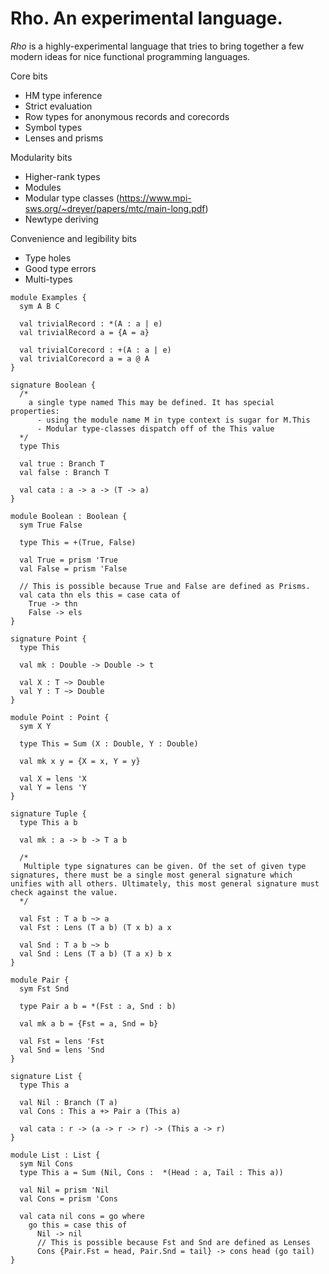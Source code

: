 
# Rho. An experimental language.

*Rho* is a highly-experimental language that tries to bring together a few modern ideas for nice functional programming languages.

Core bits

- HM type inference
- Strict evaluation
- Row types for anonymous records and corecords
- Symbol types
- Lenses and prisms

Modularity bits

- Higher-rank types
- Modules
- Modular type classes (https://www.mpi-sws.org/~dreyer/papers/mtc/main-long.pdf)
- Newtype deriving

Convenience and legibility bits

- Type holes
- Good type errors
- Multi-types

```
module Examples {
  sym A B C 

  val trivialRecord : *(A : a | e)
  val trivialRecord a = {A = a}

  val trivialCorecord : +(A : a | e)
  val trivialCorecord a = a @ A
}

signature Boolean {
  /*
    a single type named This may be defined. It has special properties:
      - using the module name M in type context is sugar for M.This
      - Modular type-classes dispatch off of the This value
  */
  type This

  val true : Branch T
  val false : Branch T

  val cata : a -> a -> (T -> a)
}

module Boolean : Boolean {  
  sym True False

  type This = +(True, False)

  val True = prism 'True
  val False = prism 'False

  // This is possible because True and False are defined as Prisms.
  val cata thn els this = case cata of
    True -> thn
    False -> els
}

signature Point {
  type This

  val mk : Double -> Double -> t

  val X : T ~> Double
  val Y : T ~> Double
}

module Point : Point {
  sym X Y

  type This = Sum (X : Double, Y : Double)

  val mk x y = {X = x, Y = y}

  val X = lens 'X
  val Y = lens 'Y
}

signature Tuple {
  type This a b

  val mk : a -> b -> T a b

  /*
   Multiple type signatures can be given. Of the set of given type signatures, there must be a single most general signature which unifies with all others. Ultimately, this most general signature must check against the value.
  */

  val Fst : T a b ~> a
  val Fst : Lens (T a b) (T x b) a x

  val Snd : T a b ~> b
  val Snd : Lens (T a b) (T a x) b x
}

module Pair {
  sym Fst Snd

  type Pair a b = *(Fst : a, Snd : b)

  val mk a b = {Fst = a, Snd = b}

  val Fst = lens 'Fst
  val Snd = lens 'Snd
}

signature List {
  type This a

  val Nil : Branch (T a)
  val Cons : This a +> Pair a (This a)

  val cata : r -> (a -> r -> r) -> (This a -> r)
}

module List : List {
  sym Nil Cons
  type This a = Sum (Nil, Cons :  *(Head : a, Tail : This a))

  val Nil = prism 'Nil
  val Cons = prism 'Cons

  val cata nil cons = go where
    go this = case this of
      Nil -> nil
      // This is possible because Fst and Snd are defined as Lenses
      Cons {Pair.Fst = head, Pair.Snd = tail} -> cons head (go tail)
}
```
